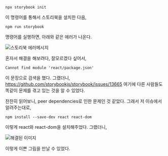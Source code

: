 
```
npx storybook init
```

이 명령어를 통해서 스토리북을 설치한 다음, 

```
npm run storybook
```

명령어를 실행하면, 아래와 같은 에러가 나온다. 

![스토리북 에러메시지](https://recoen.s3.ap-northeast-2.amazonaws.com/next-s3-uploads/2cb2d176-feb5-4b2b-bc89-43040042e09f/%25E1%2584%2589%25E1%2585%25B3%25E1%2584%258F%25E1%2585%25B3%25E1%2584%2585%25E1%2585%25B5%25E1%2586%25AB%25E1%2584%2589%25E1%2585%25A3%25E1%2586%25BA%25202023-03-10%2520%25E1%2584%258B%25E1%2585%25A9%25E1%2584%2592%25E1%2585%25AE%252011.26.29.png)

혼자서 해결을 해보려다, 잘모르겠다 싶어서, 
```
Cannot find module 'react/package.json'
```

이 문장으로 검색을 했다. 그랬더니, https://github.com/storybookjs/storybook/issues/13665 여기에 다른 사람들도 똑같이 문제를 겪고 있는 것을 알 수 있었다. 

찬찬히 읽어보니, peer dependencies로 인한 문제인 것 같았다. 그래서 저 이슈에서 알려주는대로, 

```
npm install --save-dev react react-dom
```

이렇게 react와 react-dom을 설치해주었다. 그랬더니, 

![해결된 이미지](https://recoen.s3.ap-northeast-2.amazonaws.com/next-s3-uploads/6778baad-30a4-4d0e-8a5d-d94c384579be/%25E1%2584%2589%25E1%2585%25B3%25E1%2584%258F%25E1%2585%25B3%25E1%2584%2585%25E1%2585%25B5%25E1%2586%25AB%25E1%2584%2589%25E1%2585%25A3%25E1%2586%25BA%25202023-03-10%2520%25E1%2584%258B%25E1%2585%25A9%25E1%2584%2592%25E1%2585%25AE%252011.29.19.png)

이렇게 이쁜 그림을 만날 수 있었다. 